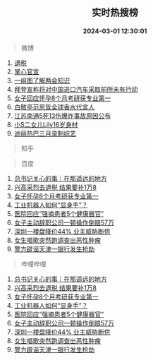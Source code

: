 <div align="center"><h2>实时热搜榜</h2><h4>2024-03-01 12:30:01</h4></div>

> 微博  

1. [退税](https://s.weibo.com/weibo?q=%E9%80%80%E7%A8%8E&t=31&band_rank=1&Refer=top)<br />
2. [掌心官宣](https://s.weibo.com/weibo?q=%23%E6%8E%8C%E5%BF%83%E5%AE%98%E5%AE%A3%23&t=31&band_rank=2&Refer=top)<br />
3. [一组图了解两会知识](https://s.weibo.com/weibo?q=%23%E4%B8%80%E7%BB%84%E5%9B%BE%E4%BA%86%E8%A7%A3%E4%B8%A4%E4%BC%9A%E7%9F%A5%E8%AF%86%23&t=31&band_rank=3&Refer=top)<br />
4. [拜登宣称将对中国进口汽车采取前所未有行动](https://s.weibo.com/weibo?q=%23%E6%8B%9C%E7%99%BB%E5%AE%A3%E7%A7%B0%E5%B0%86%E5%AF%B9%E4%B8%AD%E5%9B%BD%E8%BF%9B%E5%8F%A3%E6%B1%BD%E8%BD%A6%E9%87%87%E5%8F%96%E5%89%8D%E6%89%80%E6%9C%AA%E6%9C%89%E8%A1%8C%E5%8A%A8%23&t=31&band_rank=4&Refer=top)<br />
5. [女子回应怀孕8个月考研获专业第一](https://s.weibo.com/weibo?q=%23%E5%A5%B3%E5%AD%90%E5%9B%9E%E5%BA%94%E6%80%80%E5%AD%958%E4%B8%AA%E6%9C%88%E8%80%83%E7%A0%94%E8%8E%B7%E4%B8%93%E4%B8%9A%E7%AC%AC%E4%B8%80%23&t=31&band_rank=5&Refer=top)<br />
6. [白敬亭范思哲全球香水代言人](https://s.weibo.com/weibo?q=%23%E7%99%BD%E6%95%AC%E4%BA%AD%E8%8C%83%E6%80%9D%E5%93%B2%E5%85%A8%E7%90%83%E9%A6%99%E6%B0%B4%E4%BB%A3%E8%A8%80%E4%BA%BA%23&t=31&band_rank=6&Refer=top)<br />
7. [江苏南通5死13伤爆炸事故原因公布](https://s.weibo.com/weibo?q=%23%E6%B1%9F%E8%8B%8F%E5%8D%97%E9%80%9A5%E6%AD%BB13%E4%BC%A4%E7%88%86%E7%82%B8%E4%BA%8B%E6%95%85%E5%8E%9F%E5%9B%A0%E5%85%AC%E5%B8%83%23&t=31&band_rank=7&Refer=top)<br />
8. [小S二女儿Lily16岁身材](https://s.weibo.com/weibo?q=%23%E5%B0%8FS%E4%BA%8C%E5%A5%B3%E5%84%BFLily16%E5%B2%81%E8%BA%AB%E6%9D%90%23&t=31&band_rank=8&Refer=top)<br />
9. [迪丽热巴三月录制综艺](https://s.weibo.com/weibo?q=%23%E8%BF%AA%E4%B8%BD%E7%83%AD%E5%B7%B4%E4%B8%89%E6%9C%88%E5%BD%95%E5%88%B6%E7%BB%BC%E8%89%BA%23&t=31&band_rank=9&Refer=top)<br />

> 知乎  


> 百度  

1. [总书记关心的事｜在那遥远的地方](https://www.baidu.com/s?wd=%E6%80%BB%E4%B9%A6%E8%AE%B0%E5%85%B3%E5%BF%83%E7%9A%84%E4%BA%8B%EF%BD%9C%E5%9C%A8%E9%82%A3%E9%81%A5%E8%BF%9C%E7%9A%84%E5%9C%B0%E6%96%B9&sa=fyb_news&rsv_dl=fyb_news)<br />
2. [兴高采烈去退税 结果要补1万8](https://www.baidu.com/s?wd=%E5%85%B4%E9%AB%98%E9%87%87%E7%83%88%E5%8E%BB%E9%80%80%E7%A8%8E+%E7%BB%93%E6%9E%9C%E8%A6%81%E8%A1%A51%E4%B8%878&sa=fyb_news&rsv_dl=fyb_news)<br />
3. [女子怀孕8个月考研获专业第一](https://www.baidu.com/s?wd=%E5%A5%B3%E5%AD%90%E6%80%80%E5%AD%958%E4%B8%AA%E6%9C%88%E8%80%83%E7%A0%94%E8%8E%B7%E4%B8%93%E4%B8%9A%E7%AC%AC%E4%B8%80&sa=fyb_news&rsv_dl=fyb_news)<br />
4. [工业机器人如何“显身手”？](https://www.baidu.com/s?wd=%E5%B7%A5%E4%B8%9A%E6%9C%BA%E5%99%A8%E4%BA%BA%E5%A6%82%E4%BD%95%E2%80%9C%E6%98%BE%E8%BA%AB%E6%89%8B%E2%80%9D%EF%BC%9F&sa=fyb_news&rsv_dl=fyb_news)<br />
5. [医院回应“强摘患者5个健康器官”](https://www.baidu.com/s?wd=%E5%8C%BB%E9%99%A2%E5%9B%9E%E5%BA%94%E2%80%9C%E5%BC%BA%E6%91%98%E6%82%A3%E8%80%855%E4%B8%AA%E5%81%A5%E5%BA%B7%E5%99%A8%E5%AE%98%E2%80%9D&sa=fyb_news&rsv_dl=fyb_news)<br />
6. [女子主动辞职公司一顿操作倒赔57万](https://www.baidu.com/s?wd=%E5%A5%B3%E5%AD%90%E4%B8%BB%E5%8A%A8%E8%BE%9E%E8%81%8C%E5%85%AC%E5%8F%B8%E4%B8%80%E9%A1%BF%E6%93%8D%E4%BD%9C%E5%80%92%E8%B5%9457%E4%B8%87&sa=fyb_news&rsv_dl=fyb_news)<br />
7. [深圳一楼盘降价44% 业主威胁断供](https://www.baidu.com/s?wd=%E6%B7%B1%E5%9C%B3%E4%B8%80%E6%A5%BC%E7%9B%98%E9%99%8D%E4%BB%B744%25+%E4%B8%9A%E4%B8%BB%E5%A8%81%E8%83%81%E6%96%AD%E4%BE%9B&sa=fyb_news&rsv_dl=fyb_news)<br />
8. [女生唱歌突然跑调查出恶性肿瘤](https://www.baidu.com/s?wd=%E5%A5%B3%E7%94%9F%E5%94%B1%E6%AD%8C%E7%AA%81%E7%84%B6%E8%B7%91%E8%B0%83%E6%9F%A5%E5%87%BA%E6%81%B6%E6%80%A7%E8%82%BF%E7%98%A4&sa=fyb_news&rsv_dl=fyb_news)<br />
9. [警方辟谣天津一银行发生抢劫](https://www.baidu.com/s?wd=%E8%AD%A6%E6%96%B9%E8%BE%9F%E8%B0%A3%E5%A4%A9%E6%B4%A5%E4%B8%80%E9%93%B6%E8%A1%8C%E5%8F%91%E7%94%9F%E6%8A%A2%E5%8A%AB&sa=fyb_news&rsv_dl=fyb_news)<br />

> 哔哩哔哩  

1. [总书记关心的事｜在那遥远的地方](https://www.baidu.com/s?wd=%E6%80%BB%E4%B9%A6%E8%AE%B0%E5%85%B3%E5%BF%83%E7%9A%84%E4%BA%8B%EF%BD%9C%E5%9C%A8%E9%82%A3%E9%81%A5%E8%BF%9C%E7%9A%84%E5%9C%B0%E6%96%B9&sa=fyb_news&rsv_dl=fyb_news)<br />
2. [兴高采烈去退税 结果要补1万8](https://www.baidu.com/s?wd=%E5%85%B4%E9%AB%98%E9%87%87%E7%83%88%E5%8E%BB%E9%80%80%E7%A8%8E+%E7%BB%93%E6%9E%9C%E8%A6%81%E8%A1%A51%E4%B8%878&sa=fyb_news&rsv_dl=fyb_news)<br />
3. [女子怀孕8个月考研获专业第一](https://www.baidu.com/s?wd=%E5%A5%B3%E5%AD%90%E6%80%80%E5%AD%958%E4%B8%AA%E6%9C%88%E8%80%83%E7%A0%94%E8%8E%B7%E4%B8%93%E4%B8%9A%E7%AC%AC%E4%B8%80&sa=fyb_news&rsv_dl=fyb_news)<br />
4. [工业机器人如何“显身手”？](https://www.baidu.com/s?wd=%E5%B7%A5%E4%B8%9A%E6%9C%BA%E5%99%A8%E4%BA%BA%E5%A6%82%E4%BD%95%E2%80%9C%E6%98%BE%E8%BA%AB%E6%89%8B%E2%80%9D%EF%BC%9F&sa=fyb_news&rsv_dl=fyb_news)<br />
5. [医院回应“强摘患者5个健康器官”](https://www.baidu.com/s?wd=%E5%8C%BB%E9%99%A2%E5%9B%9E%E5%BA%94%E2%80%9C%E5%BC%BA%E6%91%98%E6%82%A3%E8%80%855%E4%B8%AA%E5%81%A5%E5%BA%B7%E5%99%A8%E5%AE%98%E2%80%9D&sa=fyb_news&rsv_dl=fyb_news)<br />
6. [女子主动辞职公司一顿操作倒赔57万](https://www.baidu.com/s?wd=%E5%A5%B3%E5%AD%90%E4%B8%BB%E5%8A%A8%E8%BE%9E%E8%81%8C%E5%85%AC%E5%8F%B8%E4%B8%80%E9%A1%BF%E6%93%8D%E4%BD%9C%E5%80%92%E8%B5%9457%E4%B8%87&sa=fyb_news&rsv_dl=fyb_news)<br />
7. [深圳一楼盘降价44% 业主威胁断供](https://www.baidu.com/s?wd=%E6%B7%B1%E5%9C%B3%E4%B8%80%E6%A5%BC%E7%9B%98%E9%99%8D%E4%BB%B744%25+%E4%B8%9A%E4%B8%BB%E5%A8%81%E8%83%81%E6%96%AD%E4%BE%9B&sa=fyb_news&rsv_dl=fyb_news)<br />
8. [女生唱歌突然跑调查出恶性肿瘤](https://www.baidu.com/s?wd=%E5%A5%B3%E7%94%9F%E5%94%B1%E6%AD%8C%E7%AA%81%E7%84%B6%E8%B7%91%E8%B0%83%E6%9F%A5%E5%87%BA%E6%81%B6%E6%80%A7%E8%82%BF%E7%98%A4&sa=fyb_news&rsv_dl=fyb_news)<br />
9. [警方辟谣天津一银行发生抢劫](https://www.baidu.com/s?wd=%E8%AD%A6%E6%96%B9%E8%BE%9F%E8%B0%A3%E5%A4%A9%E6%B4%A5%E4%B8%80%E9%93%B6%E8%A1%8C%E5%8F%91%E7%94%9F%E6%8A%A2%E5%8A%AB&sa=fyb_news&rsv_dl=fyb_news)<br />
